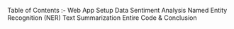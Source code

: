 Table of Contents :-
Web App Setup
Data
Sentiment Analysis
Named Entity Recognition (NER)
Text Summarization
Entire Code & Conclusion
